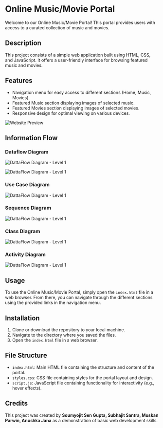# Online Music/Movie Portal

Welcome to our Online Music/Movie Portal! This portal provides users with access to a curated collection of music and movies.

## Description

This project consists of a simple web application built using HTML, CSS, and JavaScript. It offers a user-friendly interface for browsing featured music and movies.

## Features

- Navigation menu for easy access to different sections (Home, Music, Movies).
- Featured Music section displaying images of selected music.
- Featured Movies section displaying images of selected movies.
- Responsive design for optimal viewing on various devices.

![Website Preview](Assets/Website.png)


## Information Flow

### Dataflow Diagram

![DattaFlow Diagram - Level 1](Assets/DFDLevel1.png)

![DattaFlow Diagram - Level 1](Assets/DFDLevel2.png)

### Use Case Diagram

![DattaFlow Diagram - Level 1](Assets/UseCaseDiagram.png)

### Sequence Diagram

![DattaFlow Diagram - Level 1](Assets/SequenceDiagram.png)

### Class Diagram

![DattaFlow Diagram - Level 1](Assets/ClassDiagram.png)

### Activity Diagram

![DattaFlow Diagram - Level 1](Assets/ActivityDiagram.png)

## Usage

To use the Online Music/Movie Portal, simply open the `index.html` file in a web browser. From there, you can navigate through the different sections using the provided links in the navigation menu.

## Installation

1. Clone or download the repository to your local machine.
2. Navigate to the directory where you saved the files.
3. Open the `index.html` file in a web browser.

## File Structure

- `index.html`: Main HTML file containing the structure and content of the portal.
- `styles.css`: CSS file containing styles for the portal layout and design.
- `script.js`: JavaScript file containing functionality for interactivity (e.g., hover effects).

## Credits

This project was created by **Soumyojit Sen Gupta, Subhajit Santra, Muskan Parwin, Anushka Jana** as a demonstration of basic web development skills.

